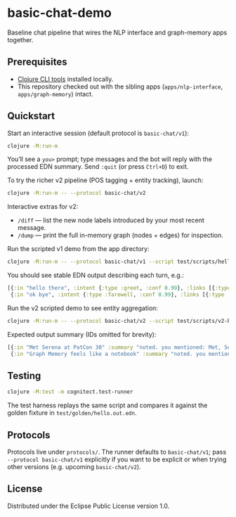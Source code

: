 # basic-chat-demo

Baseline chat pipeline that wires the NLP interface and graph-memory apps together.

## Prerequisites

- [Clojure CLI tools](https://clojure.org/guides/getting_started) installed locally.
- This repository checked out with the sibling apps (`apps/nlp-interface`, `apps/graph-memory`) intact.

## Quickstart

Start an interactive session (default protocol is `basic-chat/v1`):

```bash
clojure -M:run-m
```

You’ll see a `you>` prompt; type messages and the bot will reply with the processed EDN summary. Send `:quit` (or press `Ctrl+D`) to exit.

To try the richer v2 pipeline (POS tagging + entity tracking), launch:

```bash
clojure -M:run-m -- --protocol basic-chat/v2
```

Interactive extras for v2:

- `/diff` — list the new node labels introduced by your most recent message.
- `/dump` — print the full in-memory graph (nodes + edges) for inspection.

Run the scripted v1 demo from the app directory:

```bash
clojure -M:run-m -- --protocol basic-chat/v1 --script test/scripts/hello.edn
```

You should see stable EDN output describing each turn, e.g.:

```clojure
[{:in "hello there", :intent {:type :greet, :conf 0.99}, :links [{:type :derives}]}
 {:in "ok bye", :intent {:type :farewell, :conf 0.99}, :links [{:type :derives}]}]
```

Run the v2 scripted demo to see entity aggregation:

```bash
clojure -M:run-m -- --protocol basic-chat/v2 --script test/scripts/v2-basic.edn
```

Expected output summary (IDs omitted for brevity):

```clojure
[{:in "Met Serena at PatCon 30" :summary "noted. you mentioned: Met, Serena, at, PatCon, 30, Met Serena."}
 {:in "Graph Memory feels like a notebook" :summary "noted. you mentioned: Met, Serena, at, PatCon, 30, Met Serena, Graph, Memory, feels, like, a, notebook, Graph Memory."}]
```
## Testing

```bash
clojure -M:test -m cognitect.test-runner
```

The test harness replays the same script and compares it against the golden fixture in `test/golden/hello.out.edn`.

## Protocols

Protocols live under `protocols/`. The runner defaults to `basic-chat/v1`; pass `--protocol basic-chat/v1` explicitly if you want to be explicit or when trying other versions (e.g. upcoming `basic-chat/v2`).

## License

Distributed under the Eclipse Public License version 1.0.
